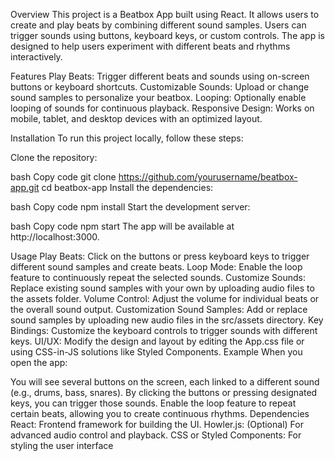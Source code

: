 Overview
This project is a Beatbox App built using React. It allows users to create and play beats by combining different sound samples. Users can trigger sounds using buttons, keyboard keys, or custom controls. The app is designed to help users experiment with different beats and rhythms interactively.

Features
Play Beats: Trigger different beats and sounds using on-screen buttons or keyboard shortcuts.
Customizable Sounds: Upload or change sound samples to personalize your beatbox.
Looping: Optionally enable looping of sounds for continuous playback.
Responsive Design: Works on mobile, tablet, and desktop devices with an optimized layout.

Installation
To run this project locally, follow these steps:

Clone the repository:

bash
Copy code
git clone https://github.com/yourusername/beatbox-app.git
cd beatbox-app
Install the dependencies:

bash
Copy code
npm install
Start the development server:

bash
Copy code
npm start
The app will be available at http://localhost:3000.

Usage
Play Beats: Click on the buttons or press keyboard keys to trigger different sound samples and create beats.
Loop Mode: Enable the loop feature to continuously repeat the selected sounds.
Customize Sounds: Replace existing sound samples with your own by uploading audio files to the assets folder.
Volume Control: Adjust the volume for individual beats or the overall sound output.
Customization
Sound Samples: Add or replace sound samples by uploading new audio files in the src/assets directory.
Key Bindings: Customize the keyboard controls to trigger sounds with different keys.
UI/UX: Modify the design and layout by editing the App.css file or using CSS-in-JS solutions like Styled Components.
Example
When you open the app:

You will see several buttons on the screen, each linked to a different sound (e.g., drums, bass, snares).
By clicking the buttons or pressing designated keys, you can trigger those sounds.
Enable the loop feature to repeat certain beats, allowing you to create continuous rhythms.
Dependencies
React: Frontend framework for building the UI.
Howler.js: (Optional) For advanced audio control and playback.
CSS or Styled Components: For styling the user interface
